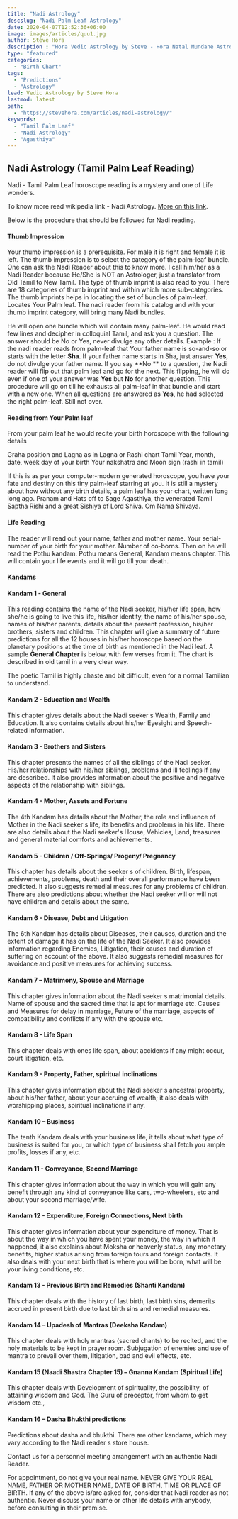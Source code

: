 ```yaml
---
title: "Nadi Astrology"
descslug: "Nadi Palm Leaf Astrology"
date: 2020-04-07T12:52:36+06:00
image: images/articles/quu1.jpg
author: Steve Hora
description : "Hora Vedic Astrology by Steve - Hora Natal Mundane Astrology Horoscope Reading Predictions Tamil Nadi"
type: "featured"
categories: 
  - "Birth Chart"
tags:
  - "Predictions"
  - "Astrology"
lead: Vedic Astrology by Steve Hora
lastmod: latest 
path:
  - "https://stevehora.com/articles/nadi-astrology/"
keywords:
  - "Tamil Palm Leaf"
  - "Nadi Astrology"
  - "Agasthiya"
---
```


## Nadi Astrology (Tamil Palm Leaf Reading)

Nadi - Tamil Palm Leaf horoscope reading is a mystery and one of Life wonders.

To know more read wikipedia link - Nadi Astrology. [More on this link](https://en.wikipedia.org/wiki/Nadi_astrology).

Below is the procedure that should be followed for Nadi reading.

#### Thumb Impression
Your thumb impression is a prerequisite. For male it is right and female it is left.
The thumb impression is to select the category of the palm-leaf bundle. One can ask the Nadi Reader about this to know more.
I call him/her as a Nadi Reader because He/She is NOT an Astrologer, just a translator from Old Tamil to New Tamil.
The type of thumb imprint is also read to you. There are 18 categories of thumb imprint and within which more sub-categories. The thumb imprints helps in locating the set of bundles of palm-leaf.
Locates Your Palm leaf.
The nadi reader from his catalog and with your thumb imprint category, will bring many Nadi bundles.

He will open one bundle which will contain many palm-leaf.
He would read few lines and decipher in colloquial Tamil, and ask you a question.
The answer should be No or Yes, never divulge any other details.
Example : If the nadi reader reads from palm-leaf that  Your father name is so-and-so or starts with the letter  **Sha**.  If your father name starts in Sha, just answer  **Yes**, do not divulge your father name.
If you say  **No ** to a question, the Nadi reader will flip out that palm leaf and go for the next.
This flipping, he will do even if one of your answer was  **Yes** but  **No** for another question.
This procedure will go on till he exhausts all palm-leaf in that bundle and start with a new one.
When all questions are answered as  **Yes**, he had selected the right palm-leaf. Still not over.
#### Reading from Your Palm leaf
From your palm leaf he would recite your birth horoscope with the following details

Graha position and Lagna as in Lagna or Rashi chart
Tamil Year, month, date, week day of your birth
Your nakshatra and Moon sign (rashi in tamil)

If this is as per your computer-modern generated horoscope, you have your fate and destiny on this tiny palm-leaf starring at you.
It is still a mystery about how without any birth details, a palm leaf has your chart, written long long ago.
Pranam and Hats off to Sage Agasthiya, the venerated Tamil Saptha Rishi and a great Sishiya of Lord Shiva.
Om Nama Shivaya.

#### Life Reading
The reader will read out your name, father and mother name.
Your serial-number of your birth for your mother. Number of co-borns.
Then on he will read the Pothu kandam. Pothu means General, Kandam means chapter.
This will contain your life events and it will go till your death.
#### Kandams
#### Kandam 1 - General
This reading contains the name of the Nadi seeker, his/her life span, how she/he is going to live this life, his/her identity, the name of his/her spouse, names of his/her parents, details about the present profession, his/her brothers, sisters and children. This chapter will give a summary of future predictions for all the 12 houses in his/her horoscope based on the planetary positions at the time of birth as mentioned in the Nadi leaf.
A sample  **General Chapter** is below, with few verses from it. The chart is described in old tamil in a very clear way.

The poetic Tamil is highly chaste and bit difficult, even for a normal Tamilian to understand.


#### Kandam 2 - Education and Wealth
This chapter gives details about the Nadi seeker s Wealth, Family and Education. It also contains details about his/her Eyesight and Speech-related information.
 
#### Kandam 3 - Brothers and Sisters
This chapter presents the names of all the siblings of the Nadi seeker. His/her relationships with his/her siblings, problems and ill feelings if any are described. It also provides information about the positive and negative aspects of the relationship with siblings.
 
#### Kandam 4 - Mother, Assets and Fortune
The 4th Kandam has details about the Mother, the role and influence of Mother in the Nadi seeker s life, its benefits and problems in his life. There are also details about the Nadi seeker's House, Vehicles, Land, treasures and general material comforts and achievements.
 
#### Kandam 5 - Children / Off-Springs/ Progeny/ Pregnancy
This chapter has details about the seeker s of children. Birth, lifespan, achievements, problems, death and their overall performance have been predicted. It also suggests remedial measures for any problems of children. There are also predictions about whether the Nadi seeker will or will not have children and details about the same.
 
#### Kandam 6 - Disease, Debt and Litigation
The 6th Kandam has details about Diseases, their causes, duration and the extent of damage it has on the life of the Nadi Seeker. It also provides information regarding Enemies, Litigation, their causes and duration of suffering on account of the above. It also suggests remedial measures for avoidance and positive measures for achieving success.
 
#### Kandam 7 – Matrimony, Spouse and Marriage
This chapter gives information about the Nadi seeker s matrimonial details. Name of spouse and the sacred time that is apt for marriage etc. Causes and Measures for delay in marriage, Future of the marriage, aspects of compatibility and conflicts if any with the spouse etc.
 
#### Kandam 8 - Life Span
This chapter deals with ones  life span, about accidents if any might occur, court litigation, etc.
 
#### Kandam 9 - Property, Father, spiritual inclinations
This chapter gives information about the Nadi seeker s ancestral property, about his/her father, about your accruing of wealth; it also deals with worshipping places, spiritual inclinations if any.
 
#### Kandam 10 – Business
The tenth Kandam deals with your business life, it tells about what type of business is suited for you, or which type of business shall fetch you ample profits, losses if any, etc.
 
#### Kandam 11 - Conveyance, Second Marriage
This chapter gives information about the way in which you will gain any benefit through any kind of conveyance like cars, two-wheelers, etc and about your second marriage/wife.
 
#### Kandam 12 - Expenditure, Foreign Connections, Next birth
This chapter gives information about your expenditure of money. That is about the way in which you have spent your money, the way in which it happened, it also explains about Moksha or heavenly status, any monetary benefits, higher status arising from foreign tours and foreign contacts. It also deals with your next birth that is where you will be born, what will be your living conditions, etc.
 
#### Kandam 13 - Previous Birth and Remedies (Shanti Kandam)
This chapter deals with the history of last birth, last birth sins, demerits accrued in present birth due to last birth sins and remedial measures.
 
#### Kandam 14 – Upadesh of Mantras (Deeksha Kandam)
This chapter deals with holy mantras (sacred chants) to be recited, and the holy materials to be kept in prayer room. Subjugation of enemies and use of mantra to prevail over them, litigation, bad and evil effects, etc.
 
#### Kandam 15 (Naadi Shastra Chapter 15) – Gnanna Kandam (Spiritual Life)
This chapter deals with Development of spirituality, the possibility, of attaining wisdom and God. The Guru of preceptor, from whom to get wisdom etc.,
 
#### Kandam 16 – Dasha Bhukthi predictions
Predictions about dasha and bhukthi.
There are other kandams, which may vary according to the Nadi reader s store house.


Contact us for a personnel meeting arrangement with an authentic Nadi Reader.

For appointment, do not give your real name.
NEVER GIVE YOUR REAL NAME, FATHER OR MOTHER NAME, DATE OF BIRTH, TIME OR PLACE OF BIRTH.
If any of the above is/are asked for, consider that Nadi reader as not authentic.
Never discuss your name or other life details with anybody, before consulting in their premise.
